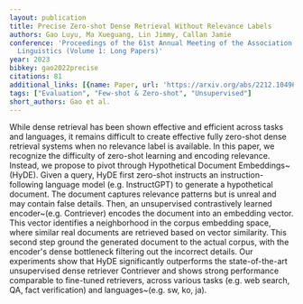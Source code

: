 ```yaml
---
layout: publication
title: Precise Zero-shot Dense Retrieval Without Relevance Labels
authors: Gao Luyu, Ma Xueguang, Lin Jimmy, Callan Jamie
conference: 'Proceedings of the 61st Annual Meeting of the Association for Computational
  Linguistics (Volume 1: Long Papers)'
year: 2023
bibkey: gao2022precise
citations: 81
additional_links: [{name: Paper, url: 'https://arxiv.org/abs/2212.10496'}]
tags: ["Evaluation", "Few-shot & Zero-shot", "Unsupervised"]
short_authors: Gao et al.
---
```

While dense retrieval has been shown effective and efficient across tasks and
languages, it remains difficult to create effective fully zero-shot dense
retrieval systems when no relevance label is available. In this paper, we
recognize the difficulty of zero-shot learning and encoding relevance. Instead,
we propose to pivot through Hypothetical Document Embeddings~(HyDE). Given a
query, HyDE first zero-shot instructs an instruction-following language model
(e.g. InstructGPT) to generate a hypothetical document. The document captures
relevance patterns but is unreal and may contain false details. Then, an
unsupervised contrastively learned encoder~(e.g. Contriever) encodes the
document into an embedding vector. This vector identifies a neighborhood in the
corpus embedding space, where similar real documents are retrieved based on
vector similarity. This second step ground the generated document to the actual
corpus, with the encoder's dense bottleneck filtering out the incorrect
details. Our experiments show that HyDE significantly outperforms the
state-of-the-art unsupervised dense retriever Contriever and shows strong
performance comparable to fine-tuned retrievers, across various tasks (e.g. web
search, QA, fact verification) and languages~(e.g. sw, ko, ja).